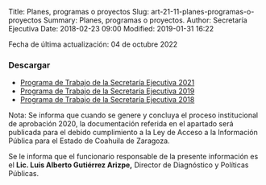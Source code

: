 Title: Planes, programas o proyectos
Slug: art-21-11-planes-programas-o-proyectos
Summary: Planes, programas o proyectos.
Author: Secretaría Ejecutiva
Date: 2018-02-23 09:00
Modified: 2019-01-31 16:22


Fecha de última actualización: 04 de octubre 2022

### Descargar
* [Programa de Trabajo de la Secretaría Ejecutiva 2021 <i class="fa fa-file-pdf-o" aria-hidden="true"></i>](https://www.seacoahuila.org.mx/secretaria-ejecutiva/planes/Programa-trabajo-ST.pdf) 
* [Programa de Trabajo de la Secretaría Ejecutiva 2019 <i class="fa fa-file-pdf-o" aria-hidden="true"></i>](programa-de-trabajo-secretaria-ejecutiva-2019.pdf)
* [Programa de Trabajo de la Secretaría Ejecutiva 2018 <i class="fa fa-file-pdf-o" aria-hidden="true"></i>](programa-de-trabajo-secretaria-ejecutiva-2018.pdf)

Nota: Se informa que cuando se genere y concluya el proceso institucional de aprobación 2020, la documentación referida en el apartado será publicada para el debido cumplimiento a la Ley de Acceso a la Información Pública para el Estado de Coahuila de Zaragoza.

Se le informa que el funcionario responsable de la presente información es el **Lic. Luis Alberto Gutiérrez Arizpe,** Director de Diagnóstico y Políticas Públicas.
